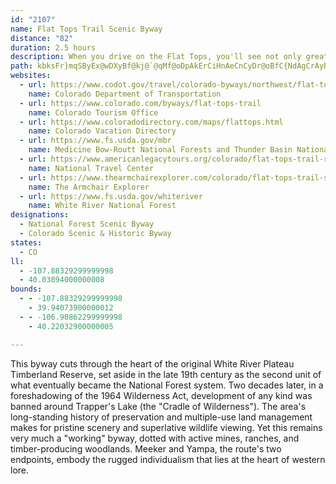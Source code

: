 ```yaml
---
id: "2107"
name: Flat Tops Trail Scenic Byway
distance: "82"
duration: 2.5 hours
description: When you drive on the Flat Tops, you'll see not only great scenery, but the birthplace of a concept. Development of any kind was barred around Trappers Lake two decades after the region was designated in 1891 as the second National Forest Reserve unit in the foreshadowing of the 1964 Wilderness Act.
path: kbksFr}mqSByEx@wDXyBf@kj@`@qMf@oDpAkErCiHnAeCnCyDr@oBfC{NdAgCrAyBhAeCh@aCR_BJeCOaDiBaTUaEJ_BbAaETgBB_CyBef@c@{Co@qCcAoC}@aDeC{Sk@mHPmBR_AvL{XhAcBbAwB|BgDfHiIp_@{\hReQxv@ee@lBy@zAWjDAbT`@vKAdNc@`ONnIQjJJxC]t^oJrAMtPlBpL~@pEl@`A^`FrCbCx@h@Dr@?tAYtJmDx@w@|BaDvHiNt@}@nCcCpCqBvDeCbDmAdFa@`Cy@|DqDnCoAr@k@hAcA|BgCbBmAnAk@fJaClBgAlGkI`F}JbD{FhRaQrHgJvBaCpFwDlAsAzEoJ`M{OjIqMr@}AhEoLhDgIv@oCt@qDrCgI\oBbA{\LmARs@|CsHd@aBUyKnAqJRyCMqA{AsIS{B?yAXeICmB_B}IiAuKBeBNkBn@gEn@yDhAiEvEoK^i@n@_@rCaA|Ck@~Hg@tA_@b@Sh@k@Zq@Tu@HqAEaBW_CyCiP}C{U[gDOuISaD[cBy@{A_@e@}CaBmE_BwGeAy@]uK{Iy@aAi@mBEkA?yCRgDd@kBlB{DjB_CbSkPp@y@Jq@@q@K{@m@sAkBqCeNwUgDuIo@gCIeBNoz@DsFv@iGBs@Gs@aSw~@a@gD_AgMYgB_@_BsC_I}@aDoBcLO}ACuBF_APkAf@gBlH{PZsARuD?cDEaDSeCo@oD_BsDcAsByIoOaAkCsC}OsEgN_A{B{FkI_AuBmEoLcAeDOmCE}TWeAUe@yDsEkRcRgE{DqHaGgFsEaMgM}EgIcAaCy@mCcDgOeAgCw@}@cF}CgCoBkRgX}@eCcD{MsAuCcEeGcDsDwEsEe@u@mBsFeAsBcCaG[eAuAqGe@{AiCgGkIcL}FyEsFkD}AuAu@eBwH{Xe@uAm@y@qAeA_C_BiAgAeA_BmCiGmDaK}DiRiAeHKqASaJMyB{Cg\sA{KyR_~@{Hoc@_BgEsCiEo@o@yD}BaBcBi@{@_EaLsA{EmAoNOcA_CiGgCeIyAoDk@s@sAcAcBg@sB@}D~@yB\gVKeBMgASmBw@yIgEy@s@s@gAsK{Uu@qAeFaFmCcD{LgWkH}O_AyB_B_FwDaNaEcK_GqUm@kCOaC?wADgBvAqNEiAgAaIDkUUqB_AmBk@e@q@YoBa@oAk@iByAwAuBcCyGkA_F}BkTmCaRcAgEiAyBkC{Dg@sAcAeL_AaGeB}ImEaRc@y@iCsC}BmDoAeCs@{Ba@yB]kD?oAj@{XNgCXaBdGmRZyBD{@EmAaAeIWmCKgLsC}[_@{C}AsFsAaDi@kAeBiCqDeFeRkRi@sBoJms@}Jk]gGyMgAcD_Imm@SyDOmDC}p@Q_EwCqS}@}Dy@uBeEaIqAqCe@gB{@gHg@aCuB{E]yAIkAC_IKeAa@sBuHqXu@aDcEq]c@{FcAmR?gA|@gKEsBa@aFAiFIwAK_@qEsKcEwDsA}A{@eCaC}Qy@uCsBkF}BgFkAmGOiDCwCNiB\_ChBgJn@aHN{Hb@os@mC_hAy@aHIcBC_BRaDBeBCoA[sB_KcY_ByDaGoLiAwCE{@Dq@Ni@hD_Ar@k@n@gAlBwE~BsGV}AN_DGyH[oL?sCHkBX{BlIgg@xAaHfG{QrAmBn@wB\oCNkK}@uCmEyKy@}AmDeIu@mCmAiIU]o@a@cAQ{@P_A`Aa@rBBv@F`@\p@hBrAR^n@fD^dAbCbFX|@HrA]`CBXNdAr@dB`AxERfCAr@m@zA_Ap@gBd@c@Xa@p@}B`GeEnGaApCUtAUlFWp@k@l@gCrA_@d@O`@_@vDwAfCg@zC}@p@e@RuAKgAs@Ym@YyAB_BZaAvDkGRu@@_AEqA_@mAsAyAeBw@gCm@}AuAu@qBsB{H}AoN{@yAi@k@aDsAsBqB[s@c@mD[}LMyAq@sD_@_Am@y@_Ay@cAg@eAWi@EsFj@eBS_Ak@{@uAuF{OkA}AoAa@mDLaBSu@e@_AsA[mAuBcNw@cBs@[_AC}@Vm@~@WlA}@lIe@xA_A~AeA`A}@`@mCXiAOmCgAeAuAs@uAwLsm@kAiDeAwBqG{EiCqCmFiK_CmCcCsAmCs@_I}@aa@uByBEc@FiCjD_Br@eNxAm@?{@Kg@ScHgEi@mAOgFUw@qHuLSw@e@iFO_Ag@qAy@cAcDeAu@i@oA}Ac@_AS_A[aGOi@{H_QkAcAq@?uEpAg@Dk@EcA_AOm@?y@~@}FDaAQyBOo@aBqBqBmAaAw@uBcDo@eB]yBIkAf@gQSgCi@sAoAgAoPaI{@q@Ws@YmA?wAR{B?aDiA{MIwBcBcGiDeJiBwKOkCZyCKuCOyAa@}@aAs@cAOqGFgIgBy@o@sC{Fc@g@y@g@cI}CSo@?}@p@oA\Eh@Rb@j@xBfBbA@XUTq@?e@e@kA}C}CwFcDsFaBqAkA{@{AwAaEoAiBgEoCiGsG_@u@OeADo@Lm@Zg@~@Yr@RnA`A|B~Bx@Jx@Mt@qADm@?q@i@uC_@s@_CsCoAyBcCgF}AcCuPkQoIaKeFeDoLg@gBa@eAy@gDmFyGsIoKmKcE{B}Cy@kEc@gBg@g@m@a@_BAg@FiAb@aAd@s@t@s@vAw@~@_@pESdBYvBeAdAUdIX~C_@jHE~@JpFxAhB@`@Mf@e@j@sAHgACy@o@wA]g@s@c@kI}DeNeFai@uLqIyAgJFmXr@aFDeLuAgOyB}De@cADcEr@iCxAyEnDaAb@iB^kl@xBsDhAaIpDaE~BeF`CsBxC}IlOgAz@u@JaA?eAk@eA_BsCmLsAuCmP{RuAmD_@yCIkJO_Ac@kAk@m@oAe@c@?w@RkB~A{LvMkE~B_CdAoBJaBWiA_@i@[cF_HuAaAs@KiADsAl@iArAg@dBQpADzBErCi@fCqInS{@lAm@f@wFhBi@f@_@x@KdAHx@d@lA~@f@|CPh@Vh@l@Rt@@dAOdAo@fAs@d@}@\kBFiBe@mAy@iAmB_@mAYqB?aBXuE?eA]}AkAaDU_A?_BPsA|@aBb@YbEeAh@g@h@_AXgAD}AiAmG_@mCJmCXsCT_Al@eBxCiF^kBNkAE{AwAmGAmAN{BhGaVBkBOyAiB{DQqABoARgAhBkEbAuDN}BDuDo@sHAkCTsAbD}IPwB?oCWyEDgAXiBxB{GT_BD{Bk@iKXeFh@mBnCuEn@kBh@yFbAsC~@oAjJkDdDgBx@mAbAcCv@mA~HiFlBsBlDkHxAuDfB_DnByB~@yCf@mHfAuCpA{Gx@uNx@yGrBmIn@eEd@gIDoDKgBSqAyBcKoCgJqXar@]mAKqBHuAh@eBrBqBpj@y^~FgEpDgE`IyK|BmE`A}DrCmN^eAv@yAxAsAnBm@hReClIsArAu@x@iAR_B?aBc@{A_AeAmEeCw@_AUm@QaB?q@T_At@{A~Aq@zCa@|G@zDj@hF`CbJ~G`AXzAKr@_@n@mA\yCi@{C}A_F_CkGuDuHeFgJ}EuFgDkDqHuFo@gA_@wAEy@CaAHeANg@rAeBvAc@vAJf@RnBdB|B~AtBd@bA@dCUrA_@v@_@xAqBn@oBX_BIkCOaAi@eBwHoHaKyIiLiIyHkDy[uJ{DuCwB_DiEkLsCaJmBoHYsEJ}Er@iEpCgIxAiFXmD?mCSyC}@mDk@qAgAuAe@YuBo@gGu@qDSiA_@uAsAW_AUyBBw@ToAh@qA`GaG|@yBVkAB_BGuAa@kBcAaCu@qAYgA_@{B?iB^qIWqCq@kC{IyUsE{KI}@?yBbAcJF{BGkC{Fgt@{@{DcBaGeJcXc@oBqAsJy@mDgCsIeByDy@oDqEq^?aGh@yG|AyDtOyWnAyDtC_NfAuG~AwM|CcYHwAUaFOs@kCuEa@kAOsBdA{IT_An@cAlC{AR_@rDmNR]rBwA@sA{@{Fs@kBiDoFOqBJs@Ta@xAiAjGiBh@YPQ^wAHiAK}AoByFCe@Hm@^s@dA{@l@SN]h@gLNcGYqAe@_AiA{Ae@eA]eAgAiLBc@|C}LTqAR{ANkENyAlBwKtCkVp@eCdEoJPeA`@_EEaDYgGe@kDCyFr@cAl@}ApBgCvAqApAg@vASxDkAvDkCxBuBvBmCn@aAnA_Dx@_AjJgHbCyBxEyEnAy@hAe@lASfAG~C@fEJ|DZdENxJIbHJbAA^WhA{Ch@yGd@aQnIwOp@e@`@AxCFbGx@fCLx@Sv@q@jEiGdCyC`@MnFKx@QhMuI`@g@jGgOZeAzCeOJyCc@_kBBeBnBoYAoAyA{FDee@j@Mth@Bh@ATKTk@?y@HgZ
websites:
  - url: https://www.codot.gov/travel/colorado-byways/northwest/flat-tops-trail
    name: Colorado Department of Transportation
  - url: https://www.colorado.com/byways/flat-tops-trail
    name: Colorado Tourism Office
  - url: https://www.coloradodirectory.com/maps/flattops.html
    name: Colorado Vacation Directory
  - url: https://www.fs.usda.gov/mbr
    name: Medicine Bow-Routt National Forests and Thunder Basin National Grassland
  - url: https://www.americanlegacytours.org/colorado/flat-tops-trail-road-trip/
    name: National Travel Center
  - url: https://www.thearmchairexplorer.com/colorado/flat-tops-trail-scenic-byway.php
    name: The Armchair Explorer
  - url: https://www.fs.usda.gov/whiteriver
    name: White River National Forest
designations:
  - National Forest Scenic Byway
  - Colorado Scenic & Historic Byway
states:
  - CO
ll:
  - -107.88329299999998
  - 40.03894000000008
bounds:
  - - -107.88329299999998
    - 39.94073900000012
  - - -106.90862299999998
    - 40.22032900000005

---
```


This byway cuts through the heart of the original White River Plateau Timberland Reserve, set aside in the late 19th century as the second unit of what eventually became the National Forest system. Two decades later, in a foreshadowing of the 1964 Wilderness Act, development of any kind was banned around Trapper's Lake (the "Cradle of Wilderness"). The area's long-standing history of preservation and multiple-use land management makes for pristine scenery and superlative wildlife viewing. Yet this remains very much a "working" byway, dotted with active mines, ranches, and timber-producing woodlands. Meeker and Yampa, the route's two endpoints, embody the rugged individualism that lies at the heart of western lore.
